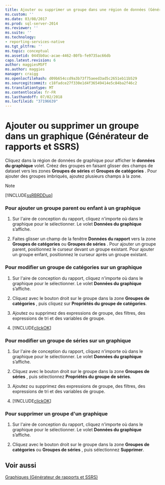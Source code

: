 ```yaml
---
title: Ajouter ou supprimer un groupe dans une région de données (Générateur de rapports et SSRS) | Microsoft Docs
ms.custom: ''
ms.date: 03/08/2017
ms.prod: sql-server-2014
ms.reviewer: ''
ms.suite: ''
ms.technology:
- reporting-services-native
ms.tgt_pltfrm: ''
ms.topic: conceptual
ms.assetid: 0445b0ac-acae-4462-80fb-fe9735ac66db
caps.latest.revision: 6
author: maggiesMSFT
ms.author: maggies
manager: craigg
ms.openlocfilehash: d09b654ccd9a3b73f75aeed3ad5c2651eb11b529
ms.sourcegitcommit: c18fadce27f330e1d4f36549414e5c84ba2f46c2
ms.translationtype: MT
ms.contentlocale: fr-FR
ms.lasthandoff: 07/02/2018
ms.locfileid: "37196639"
---
```

# <a name="add-or-delete-a-group-in-a-chart-report-builder-and-ssrs"></a>Ajouter ou supprimer un groupe dans un graphique (Générateur de rapports et SSRS)
  Cliquez dans la région de données de graphique pour afficher le **données du graphique** volet. Créez des groupes en faisant glisser des champs de dataset vers les zones **Groupes de séries** et **Groupes de catégories** . Pour ajouter des groupes imbriqués, ajoutez plusieurs champs à la zone.  
  
> [!NOTE]  
>  [!INCLUDE[ssRBRDDup](../../includes/ssrbrddup-md.md)]  
  
### <a name="to-add-a-parent-or-child-group-to-a-chart"></a>Pour ajouter un groupe parent ou enfant à un graphique  
  
1.  Sur l'aire de conception du rapport, cliquez n'importe où dans le graphique pour le sélectionner. Le volet **Données du graphique** s’affiche.  
  
2.  Faites glisser un champ de la fenêtre **Données du rapport** vers la zone **Groupes de catégories** ou **Groupes de séries** . Pour ajouter un groupe parent, positionnez le curseur devant un groupe existant. Pour ajouter un groupe enfant, positionnez le curseur après un groupe existant.  
  
### <a name="to-edit-a-category-group-on-a-chart"></a>Pour modifier un groupe de catégories sur un graphique  
  
1.  Sur l'aire de conception du rapport, cliquez n'importe où dans le graphique pour le sélectionner. Le volet **Données du graphique** s’affiche.  
  
2.  Cliquez avec le bouton droit sur le groupe dans la zone **Groupes de catégories** , puis cliquez sur **Propriétés du groupe de catégories**.  
  
3.  Ajoutez ou supprimez des expressions de groupe, des filtres, des expressions de tri et des variables de groupe.  
  
4.  [!INCLUDE[clickOK](../../includes/clickok-md.md)]  
  
### <a name="to-edit-a-series-group-on-a-chart"></a>Pour modifier un groupe de séries sur un graphique  
  
1.  Sur l'aire de conception du rapport, cliquez n'importe où dans le graphique pour le sélectionner. Le volet **Données du graphique** s’affiche.  
  
2.  Cliquez avec le bouton droit sur le groupe dans la zone **Groupes de séries** , puis sélectionnez **Propriétés du groupe de séries**.  
  
3.  Ajoutez ou supprimez des expressions de groupe, des filtres, des expressions de tri et des variables de groupe.  
  
4.  [!INCLUDE[clickOK](../../includes/clickok-md.md)]  
  
### <a name="to-delete-a-group-from-a-chart"></a>Pour supprimer un groupe d'un graphique  
  
1.  Sur l'aire de conception du rapport, cliquez n'importe où dans le graphique pour le sélectionner. Le volet **Données du graphique** s’affiche.  
  
2.  Cliquez avec le bouton droit sur le groupe dans la zone **Groupes de catégories** ou **Groupes de séries** , puis sélectionnez **Supprimer**.  
  
## <a name="see-also"></a>Voir aussi  
 [Graphiques &#40;Générateur de rapports et SSRS&#41;](charts-report-builder-and-ssrs.md)  
  
  
